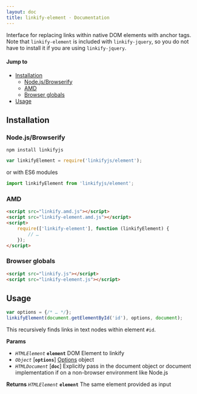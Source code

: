 ```yaml
---
layout: doc
title: linkify-element · Documentation
---
```


Interface for replacing links within native DOM elements with anchor tags. Note that `linkify-element` is included with `linkify-jquery`, so you do not have to install it if you are using `linkify-jquery`.

#### Jump to

* [Installation](#installation)
  * [Node.js/Browserify](#nodejsbrowserify)
  * [AMD](#amd)
  * [Browser globals](#browser-globals)
* [Usage](#usage)

## Installation

### Node.js/Browserify

```
npm install linkifyjs
```

```js
var linkifyElement = require('linkifyjs/element');
```

or with ES6 modules

```js
import linkifyElement from 'linkifyjs/element';
```

### AMD

```html
<script src="linkify.amd.js"></script>
<script src="linkify-element.amd.js"></script>
<script>
    require(['linkify-element'], function (linkifyElement) {
        // …
    });
</script>
```

### Browser globals

```html
<script src="linkify.js"></script>
<script src="linkify-element.js"></script>
```

## Usage

```js
var options = {/* … */};
linkifyElement(document.getElementById('id'), options, document);
```

This recursively finds links in text nodes within element `#id`.

**Params**

* _`HTMLElement`_ **`element`** DOM Element to linkify
* _`Object`_ [**`options`**]  [Options](options.html) object
* _`HTMLDocument`_ [**`doc`**] Explicitly pass in the document object or document implementation if on a non-browser environment like Node.js

**Returns** _`HTMLElement`_ **`element`** The same element provided as input
